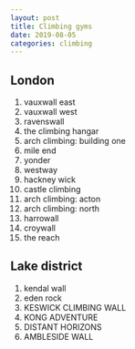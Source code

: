 ```yaml
---
layout: post
title: Climbing gyms
date: 2019-08-05
categories: climbing
---
```


## London
1. vauxwall east
1. vauxwall west
1. ravenswall
1. the climbing hangar
1. arch climbing: building one
1. mile end
1. yonder
1. westway
1. hackney wick
1. castle climbing
1. arch climbing: acton
1. arch climbing: north
1. harrowall
1. croywall
1. the reach

## Lake district
1. kendal wall
1. eden rock
1. KESWICK CLIMBING WALL
1. KONG ADVENTURE
1. DISTANT HORIZONS
1. AMBLESIDE WALL